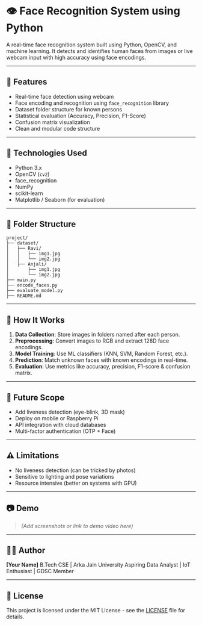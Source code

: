 # 👁️ Face Recognition System using Python

A real-time face recognition system built using Python, OpenCV, and machine learning. It detects and identifies human faces from images or live webcam input with high accuracy using face encodings.

---

## 🚀 Features

* Real-time face detection using webcam
* Face encoding and recognition using `face_recognition` library
* Dataset folder structure for known persons
* Statistical evaluation (Accuracy, Precision, F1-Score)
* Confusion matrix visualization
* Clean and modular code structure

---

## 💠 Technologies Used

* Python 3.x
* OpenCV (`cv2`)
* face\_recognition
* NumPy
* scikit-learn
* Matplotlib / Seaborn (for evaluation)

---

## 📁 Folder Structure

```
project/
├── dataset/
│   ├── Ravi/
│   │   ├── img1.jpg
│   │   └── img2.jpg
│   ├── Anjali/
│       ├── img1.jpg
│       └── img2.jpg
├── main.py
├── encode_faces.py
├── evaluate_model.py
├── README.md
```

---

## 🧪 How It Works

1. **Data Collection**: Store images in folders named after each person.
2. **Preprocessing**: Convert images to RGB and extract 128D face encodings.
3. **Model Training**: Use ML classifiers (KNN, SVM, Random Forest, etc.).
4. **Prediction**: Match unknown faces with known encodings in real-time.
5. **Evaluation**: Use metrics like accuracy, precision, F1-score & confusion matrix.

---

## 🧠 Future Scope

* Add liveness detection (eye-blink, 3D mask)
* Deploy on mobile or Raspberry Pi
* API integration with cloud databases
* Multi-factor authentication (OTP + Face)

---

## ⚠️ Limitations

* No liveness detection (can be tricked by photos)
* Sensitive to lighting and pose variations
* Resource intensive (better on systems with GPU)

---

## 📷 Demo

> *(Add screenshots or link to demo video here)*

---

## 👨‍💻 Author

**\[Your Name]**
B.Tech CSE | Arka Jain University
Aspiring Data Analyst | IoT Enthusiast | GDSC Member

---

## 📄 License

This project is licensed under the MIT License - see the [LICENSE](LICENSE) file for details.
